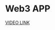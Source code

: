 # Web3 APP

<a href="https://drive.google.com/file/d/16OiM14ax4v_zYioi1mWtrru_vAssLjQM/view?usp=sharing">VIDEO LINK</a>
